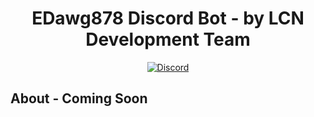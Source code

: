 <div align="center">
  <h1>EDawg878 Discord Bot - by LCN Development Team</h1>
  <a href="https://discord.gg/d8tHEhn">
    <img src="https://discordapp.com/api/guilds/263072793019678731/embed.png" alt="Discord" />
  </a>
</div>

## About - Coming Soon
